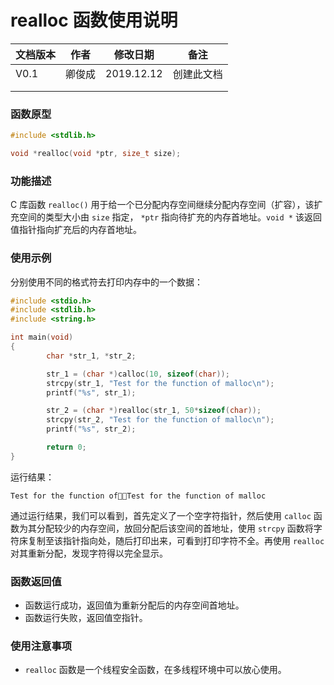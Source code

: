 # realloc 函数使用说明





| **文档版本** | **作者** | **修改日期** | **备注**   |
| ------------ | -------- | ------------ | ---------- |
| V0.1         | 卿俊成   | 2019.12.12   | 创建此文档 |
|              |          |              |            |
|              |          |              |            |







### **函数原型**

```c
#include <stdlib.h>

void *realloc(void *ptr, size_t size);
```



### **功能描述**

C 库函数 `realloc()` 用于给一个已分配内存空间继续分配内存空间（扩容），该扩充空间的类型大小由 `size` 指定， `*ptr` 指向待扩充的内存首地址。`void *` 该返回值指针指向扩充后的内存首地址。





### **使用示例**

分别使用不同的格式符去打印内存中的一个数据：

```c
#include <stdio.h>
#include <stdlib.h>
#include <string.h>

int main(void)
{
        char *str_1, *str_2;

        str_1 = (char *)calloc(10, sizeof(char));
        strcpy(str_1, "Test for the function of malloc\n");
        printf("%s", str_1);

        str_2 = (char *)realloc(str_1, 50*sizeof(char));
        strcpy(str_2, "Test for the function of malloc\n");
        printf("%s", str_2);

        return 0;
}

```

运行结果：

```
Test for the function ofTest for the function of malloc
```

通过运行结果，我们可以看到，首先定义了一个空字符指针，然后使用 `calloc` 函数为其分配较少的内存空间，放回分配后该空间的首地址，使用 `strcpy` 函数将字符床复制至该指针指向处，随后打印出来，可看到打印字符不全。再使用 `realloc` 对其重新分配，发现字符得以完全显示。





### **函数返回值**

- 函数运行成功，返回值为重新分配后的内存空间首地址。
- 函数运行失败，返回值空指针。







### **使用注意事项**

- `realloc` 函数是一个线程安全函数，在多线程环境中可以放心使用。
